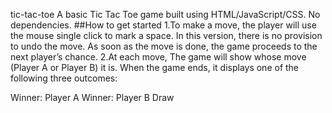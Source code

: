 tic-tac-toe
A basic Tic Tac Toe game built using HTML/JavaScript/CSS. No dependencies. ##How to get started 1.To make a move, the player will use the mouse single click to mark a space. In this version, there is no provision to undo the move. As soon as the move is done, the game proceeds to the next player’s chance. 2.At each move, The game will show whose move (Player A or Player B) it is. When the game ends, it displays one of the following three outcomes:

Winner: Player A
Winner: Player B
Draw